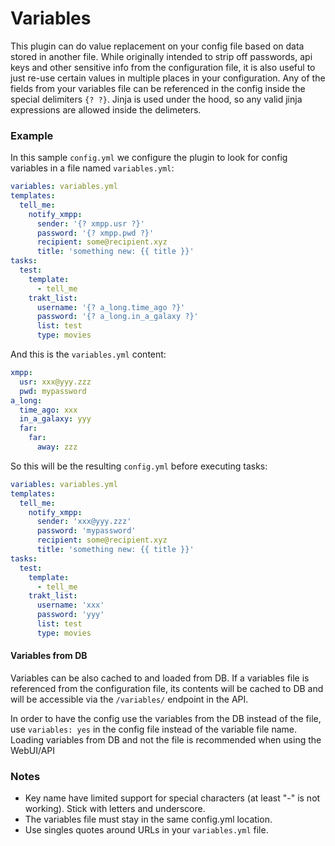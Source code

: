 # Variables

This plugin can do value replacement on your config file based on data stored in another file. While originally intended to strip off passwords, api keys and other sensitive info from the configuration file, it is also useful to just re-use certain values in multiple places in your configuration. Any of the fields from your variables file can be referenced in the config inside the special delimiters `{? ?}`. Jinja is used under the hood, so any valid jinja expressions are allowed inside the delimeters.

### Example
In this sample `config.yml` we configure the plugin to look for config variables in a file named `variables.yml`:

```yaml
variables: variables.yml
templates:
  tell_me:
    notify_xmpp:
      sender: '{? xmpp.usr ?}'
      password: '{? xmpp.pwd ?}'
      recipient: some@recipient.xyz
      title: 'something new: {{ title }}'
tasks:
  test:
    template:
      - tell_me
    trakt_list:
      username: '{? a_long.time_ago ?}'
      password: '{? a_long.in_a_galaxy ?}'
      list: test
      type: movies
```

And this is the `variables.yml` content:

```yaml
xmpp:
  usr: xxx@yyy.zzz
  pwd: mypassword
a_long:
  time_ago: xxx
  in_a_galaxy: yyy
  far:
    far:
      away: zzz
```

So this will be the resulting `config.yml` before executing tasks:

```yaml
variables: variables.yml
templates:
  tell_me:
    notify_xmpp:
      sender: 'xxx@yyy.zzz'
      password: 'mypassword'
      recipient: some@recipient.xyz
      title: 'something new: {{ title }}'
tasks:
  test:
    template:
      - tell_me
    trakt_list:
      username: 'xxx'
      password: 'yyy'
      list: test
      type: movies
```
#### Variables from DB
Variables can be also cached to and loaded from DB. If a variables file is referenced from the configuration file, its contents will be cached to DB and will be accessible via the `/variables/` endpoint in the API.

In order to have the config use the variables from the DB instead of the file, use `variables: yes` in the config file instead of the variable file name. Loading variables from DB and not the file is recommended when using the WebUI/API

### Notes
- Key name have limited support for special characters (at least "-" is not working). Stick with letters and underscore.
- The variables file must stay in the same config.yml location.
- Use singles quotes around URLs in your `variables.yml` file.
